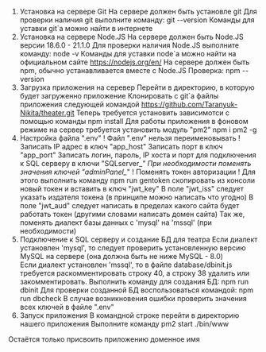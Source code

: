1. Установка на сервере Git
	На сервере должен быть установле git
	Для проверки наличия git выполните команду:
		git --version
	Команды для уставки git`а можно найти в интернете
2. Установка на сервере Node.JS
	На сервере должен быть Node.JS версии 18.6.0 - 21.1.0
	Для проверки наличия Node.JS выполните команду:
		node -v
	Команды для уставки node`а можно найти на официальном сайте 
		https://nodejs.org/en/
	На сервере должен быть npm, обычно устанавливается вместе с Node.JS
	Проверка:
		npm --version
3. Загрузка приложения на серевер
	Перейти в директорию, в которую будет загруженно приложение
	Клонировать с git`а файлы приложения следующей командой
		https://github.com/Taranyuk-Nikita/theater.git
	Теперь требуется установить зависимотси с помощью команды
		npm install
	Для работы приложения в фоновом режиме на сервер требуется установить модуль "pm2"
		npm i pm2 -g
4. Настройка файла ".env"
      ! Файл ".env" нельзя переименовывать !
	Записать IP адрес в ключ "app_host"
	Записать порт в ключ "app_port"
	Записать логин, пароль, IP хоста и порт для подключения к SQL серверу в ключи "SQLserver_*"
	При необходимости поменять значения ключей "adminPanel_*"
      ! Поменять токен авторизации !
	Для этого выполнить команду
		npm run gentoken
	скопировать из консоли новый токен и вставить в ключ "jwt_key"
	В поле "jwt_iss" следует указать издателя токена (в принципе можно написать что угодно)
	В поле "jwt_aud" следует написать в пределах какого сайта будет работать токен
	(другими словами написать домен сайта)
  	Так же, поменять диалект базы данных с 'mysql' на 'mssql' (при необходимости)
6. Подключение к SQL серверу и создание БД для театра
   	Если диалект установлен 'mysql', то следует проверить установленную версию MySQL на сервере
   	(она должна быть не ниже MySQL - 8.0)  
   	Если диалект установлен 'mssql', то в файле database/dbinit.js требуется
	раскомментировать строку 40, а строку 38 удалить или закомментировать.
	Выполнить команду для создания БД:
		npm run dbinit
	Для проверки созданной БД воспользоваться командой:
   		npm run dbcheck
	В случае возникновения ошибки проверить значения всех ключей в файле ".env"
7. Запуск приложения
	В командной строке перейти в директорию нашего приложения
	Выполните команду
		pm2 start ./bin/www

Остаётся только присвоить приложению доменное имя

